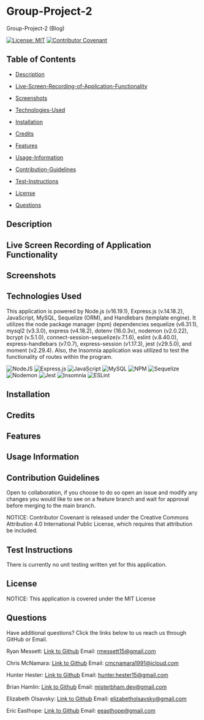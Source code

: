 # Group-Project-2

Group-Project-2 (Blog)

[![License: MIT](https://img.shields.io/badge/License-MIT-yellow.svg)](https://opensource.org/licenses/MIT) [![Contributor Covenant](https://img.shields.io/badge/Contributor%20Covenant-2.1-4baaaa.svg)](code_of_conduct.md)

## Table of Contents

- [Description](#description)

- [Live-Screen-Recording-of-Application-Functionality](#live-screen-recording-of-application-functionality)

- [Screenshots](#screenshots)

- [Technologies-Used](#technologies-used)

- [Installation](#installation)

- [Credits](#credits)

- [Features](#features)

- [Usage-Information](#usage-information)

- [Contribution-Guidelines](#contribution-guidelines)

- [Test-Instructions](#test-instructions)

- [License](#license)

- [Questions](#questions)

## Description

## Live Screen Recording of Application Functionality

## Screenshots

## Technologies Used

This application is powered by Node.js (v16.19.1), Express.js (v.14.18.2), JavaScript, MySQL, Sequelize (ORM), and Handlebars (template engine). It utilizes the node package manager (npm) dependencies sequelize (v6.31.1), mysql2 (v3.3.0), express (v4.18.2), dotenv (16.0.3v), nodemon (v2.0.22), bcrypt (v.5.1.0), connect-session-sequelize(v.7.1.6), eslint (v.8.40.0), express-handlebars (v7.0.7), express-session (v1.17.3), jest (v29.5.0), and moment (v2.29.4). Also, the Insomnia application was utilized to test the functionality of routes within the program.

![NodeJS](https://img.shields.io/badge/node.js-6DA55F?style=for-the-badge&logo=node.js&logoColor=white)
![Express.js](https://img.shields.io/badge/express.js-%23404d59.svg?style=for-the-badge&logo=express&logoColor=%2361DAFB)
![JavaScript](https://img.shields.io/badge/javascript-%23323330.svg?style=for-the-badge&logo=javascript&logoColor=%23F7DF1E)
![MySQL](https://img.shields.io/badge/mysql-%2300f.svg?style=for-the-badge&logo=mysql&logoColor=white)
![NPM](https://img.shields.io/badge/NPM-%23CB3837.svg?style=for-the-badge&logo=npm&logoColor=white)
![Sequelize](https://img.shields.io/badge/Sequelize-52B0E7?style=for-the-badge&logo=Sequelize&logoColor=white)
![Nodemon](https://img.shields.io/badge/NODEMON-%23323330.svg?style=for-the-badge&logo=nodemon&logoColor=%BBDEAD)
![Jest](https://img.shields.io/badge/-jest-%23C21325?style=for-the-badge&logo=jest&logoColor=white)
![Insomnia](https://img.shields.io/badge/Insomnia-black?style=for-the-badge&logo=insomnia&logoColor=5849BE)
![ESLint](https://img.shields.io/badge/ESLint-4B3263?style=for-the-badge&logo=eslint&logoColor=white)

## Installation

## Credits

## Features

## Usage Information

## Contribution Guidelines

Open to collaboration, if you choose to do so open an issue and modify any changes you would like to see on a feature branch and wait for approval before merging to the main branch.

NOTICE: Contributor Covenant is released under the Creative Commons Attribution 4.0 International Public License, which requires that attribution be included.

## Test Instructions

There is currently no unit testing written yet for this application.

## License

NOTICE: This application is covered under the MIT License

## Questions

Have additional questions? Click the links below to us reach us through GitHub or Email.

Ryan Messett: [Link to Github](https://github.com/rmessett15) Email: <a href="mailto:rmessett15@gmail.com">rmessett15@gmail.com</a>

Chris McNamara: [Link to Github](https://github.com/cmcnamara15) Email: <a href="mailto:cmcnamara1991@icloud.com">cmcnamara1991@icloud.com</a>

Hunter Hester: [Link to Github](https://github.com/HunterHester) Email: <a href="mailto:hunter.hester15@gmail.com">hunter.hester15@gmail.com</a>

Brian Hamlin: [Link to Github](https://github.com/MisterBham) Email: <a href="mailto:misterbham.dev@gmail.com">misterbham.dev@gmail.com</a>

Elizabeth Olsavsky: [Link to Github](https://github.com/elizabetholsavsky) Email: <a href="mailto:elizabetholsavsky@gmail.com">elizabetholsavsky@gmail.com</a>

Eric Easthope: [Link to Github](https://github.com/eeast) Email: <a href="mailto:eeasthope@gmail.com">eeasthope@gmail.com</a>

